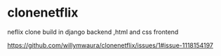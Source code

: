 # clonenetflix
neflix clone
build in django backend ,html and css frontend

https://github.com/willymwaura/clonenetflix/issues/1#issue-1118154197
